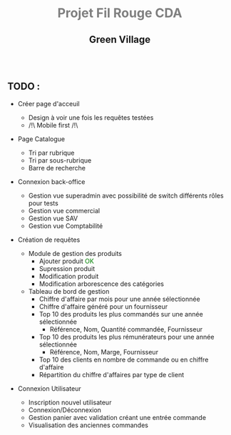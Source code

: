 <h1 align="center" style="color:grey">Projet Fil Rouge CDA</h1>
<h2 align="center">Green Village</h2>
<br>
<br>
<h2>TODO :</h2>

- Créer page d'acceuil
    - Design à voir une fois les requêtes testées
    - /!\ Mobile first /!\

- Page Catalogue
    - Tri par rubrique
    - Tri par sous-rubrique
    - Barre de recherche
    
- Connexion back-office
    - Gestion vue superadmin avec possibilité de switch différents rôles pour tests
    - Gestion vue commercial
    - Gestion vue SAV
    - Gestion vue Comptabilité

- Création de requêtes
    - Module de gestion des produits
        - Ajouter produit                           <span style="color: green">OK</span>
        - Supression produit
        - Modification produit
        - Modification arborescence des catégories
    - Tableau de bord de gestion
        - Chiffre d'affaire par mois pour une année sélectionnée
        - Chiffre d'affaire généré pour un fournisseur
        - Top 10 des produits les plus commandés sur une année sélectionnée
            - Référence, Nom, Quantité commandée, Fournisseur
        - Top 10 des produits les plus rémunérateurs pour une année sélectionnée
            - Référence, Nom, Marge, Fournisseur
        - Top 10 des clients en nombre de commande ou en chiffre d'affaire
        - Répartition du chiffre d'affaires par type de client

- Connexion Utilisateur
    - Inscription nouvel utilisateur
    - Connexion/Déconnexion
    - Gestion panier avec validation créant une entrée commande
    - Visualisation des anciennes commandes